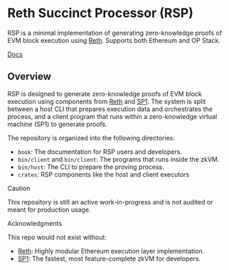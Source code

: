 # Reth Succinct Processor (RSP)

RSP is a minimal implementation of generating zero-knowledge proofs of EVM block execution using [Reth](https://reth.rs). Supports both Ethereum and OP Stack.

[Docs](https://succinctlabs.github.io/)

## Overview

RSP is designed to generate zero-knowledge proofs of EVM block execution using components from [Reth](https://reth.rs) and [SP1](https://docs.succinct.xyz/docs/sp1/introduction). The system is split between a host CLI that prepares execution data and orchestrates the process, and a client program that runs within a zero-knowledge virtual machine (SP1) to generate proofs.

The repository is organized into the following directories:

* `book`: The documentation for RSP users and developers.
* `bin/client` and `bin/client`: The programs that runs inside the zkVM.
* `bin/host`: The CLI to prepare the proving process.
* `crates`: RSP components like the host and client executors


> [!CAUTION]
>
> This repository is still an active work-in-progress and is not audited or meant for production usage.

Acknowledgments

This repo would not exist without:

* [Reth](https://reth.rs): Highly modular Ethereum execution layer implementation.
* [SP1](https://github.com/succinctlabs/sp1): The fastest, most feature-complete zkVM for developers.